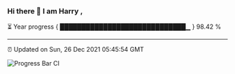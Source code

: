 ### Hi there 👋 I am Harry , 

⏳ Year progress { █████████████████████████████▁ } 98.42 %

---

⏰ Updated on Sun, 26 Dec 2021 05:45:54 GMT

![Progress Bar CI](https://github.com/duykhang68/duykhang68/workflows/Progress%20Bar%20CI/badge.svg)
